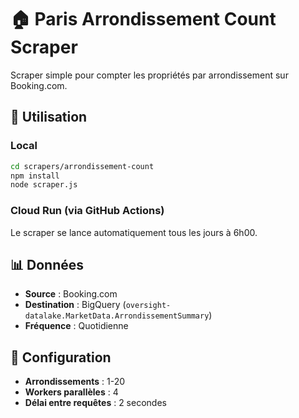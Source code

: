 # 🏠 Paris Arrondissement Count Scraper

Scraper simple pour compter les propriétés par arrondissement sur Booking.com.

## 🚀 Utilisation

### Local
```bash
cd scrapers/arrondissement-count
npm install
node scraper.js
```

### Cloud Run (via GitHub Actions)
Le scraper se lance automatiquement tous les jours à 6h00.

## 📊 Données

- **Source** : Booking.com
- **Destination** : BigQuery (`oversight-datalake.MarketData.ArrondissementSummary`)
- **Fréquence** : Quotidienne

## 🔧 Configuration

- **Arrondissements** : 1-20
- **Workers parallèles** : 4
- **Délai entre requêtes** : 2 secondes
